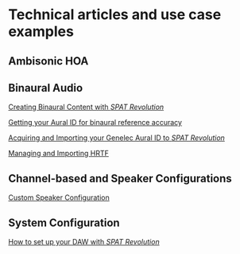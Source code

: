 

# Technical articles and use case examples

## Ambisonic HOA 

## Binaural Audio


[Creating Binaural Content with _SPAT Revolution_
](https://www.flux.audio/2020/07/21/creating-binaural-content-in-object-based-audio-with-spat-revolution/)

[Getting your Aural ID for binaural reference accuracy](https://www.flux.audio/2020/07/21/getting-your-aural-id-for-binaural-reference-accuracy/)

[Acquiring and Importing your Genelec Aural ID to _SPAT Revolution_
](https://www.flux.audio/2020/07/21/acquiring-and-importing-your-genelec-aural-id-to-spat-revolution/)

[Managing and Importing HRTF](https://www.flux.audio/2020/07/21/managing-and-importing-hrtf/)


## Channel-based and Speaker Configurations

[Custom Speaker Configuration](https://www.flux.audio/2018/11/13/custom-speaker-configuration/)

## System Configuration

[How to set up your DAW with _SPAT Revolution_](https://www.flux.audio/2020/05/01/how-to-set-up-your-daw-with-spat-revolution/)